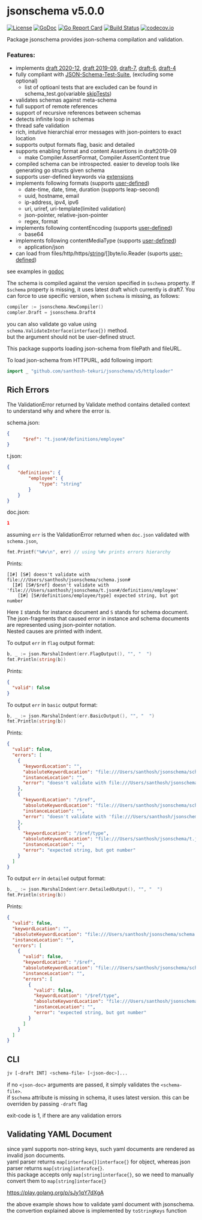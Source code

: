 # jsonschema v5.0.0

[![License](https://img.shields.io/badge/License-Apache%202.0-blue.svg)](https://opensource.org/licenses/Apache-2.0)
[![GoDoc](https://godoc.org/github.com/santhosh-tekuri/jsonschema?status.svg)](https://pkg.go.dev/github.com/santhosh-tekuri/jsonschema/v5)
[![Go Report Card](https://goreportcard.com/badge/github.com/santhosh-tekuri/jsonschema)](https://goreportcard.com/report/github.com/santhosh-tekuri/jsonschema)
[![Build Status](https://github.com/santhosh-tekuri/jsonschema/actions/workflows/go.yaml/badge.svg?branch=master)](https://github.com/santhosh-tekuri/jsonschema/actions/workflows/go.yaml)
[![codecov.io](https://codecov.io/github/santhosh-tekuri/jsonschema/coverage.svg?branch=master)](https://codecov.io/github/santhosh-tekuri/jsonschema?branch=master)

Package jsonschema provides json-schema compilation and validation.

### Features:
 - implements
   [draft 2020-12](https://json-schema.org/specification-links.html#2020-12),
   [draft 2019-09](https://json-schema.org/specification-links.html#draft-2019-09-formerly-known-as-draft-8),
   [draft-7](https://json-schema.org/specification-links.html#draft-7),
   [draft-6](https://json-schema.org/specification-links.html#draft-6),
   [draft-4](https://json-schema.org/specification-links.html#draft-4)
 - fully compliant with [JSON-Schema-Test-Suite](https://github.com/json-schema-org/JSON-Schema-Test-Suite), (excluding some optional)
   - list of optioanl tests that are excluded can be found in schema_test.go(variable [skipTests](https://github.com/santhosh-tekuri/jsonschema/blob/master/schema_test.go#L30))
 - validates schemas against meta-schema
 - full support of remote references
 - support of recursive references between schemas
 - detects infinite loop in schemas
 - thread safe validation
 - rich, intutive hierarchial error messages with json-pointers to exact location
 - supports output formats flag, basic and detailed
 - supports enabling format and content Assertions in draft2019-09
   - make Compiler.AssertFormat, Compiler.AssertContent true
 - compiled schema can be introspected. easier to develop tools like generating go structs given schema
 - supports user-defined keywords via [extensions](https://pkg.go.dev/github.com/santhosh-tekuri/jsonschema/v5/#example-package-Extension)
 - implements following formats (supports [user-defined](https://pkg.go.dev/github.com/santhosh-tekuri/jsonschema/v5/#example-package-UserDefinedFormat))
   - date-time, date, time, duration (supports leap-second)
   - uuid, hostname, email
   - ip-address, ipv4, ipv6
   - uri, uriref, uri-template(limited validation)
   - json-pointer, relative-json-pointer
   - regex, format
 - implements following contentEncoding (supports [user-defined](https://pkg.go.dev/github.com/santhosh-tekuri/jsonschema/v5/#example-package-UserDefinedContent))
   - base64
 - implements following contentMediaType (supports [user-defined](https://pkg.go.dev/github.com/santhosh-tekuri/jsonschema/v5/#example-package-UserDefinedContent))
   - application/json
 - can load from files/http/https/[string](https://pkg.go.dev/github.com/santhosh-tekuri/jsonschema/v5/#example-package-FromString)/[]byte/io.Reader (suports [user-defined](https://pkg.go.dev/github.com/santhosh-tekuri/jsonschema/v5/#example-package-UserDefinedLoader))


see examples in [godoc](https://pkg.go.dev/github.com/santhosh-tekuri/jsonschema/v5)

The schema is compiled against the version specified in `$schema` property.
If `$schema` property is missing, it uses latest draft which currently is draft7.
You can force to use specific version, when `$schema` is missing, as follows:

```go
compiler := jsonschema.NewCompiler()
compler.Draft = jsonschema.Draft4
```

you can also validate go value using `schema.ValidateInterface(interface{})` method.  
but the argument should not be user-defined struct.

This package supports loading json-schema from filePath and fileURL.

To load json-schema from HTTPURL, add following import:

```go
import _ "github.com/santhosh-tekuri/jsonschema/v5/httploader"
```

## Rich Errors

The ValidationError returned by Validate method contains detailed context to understand why and where the error is.

schema.json:
```json
{
      "$ref": "t.json#/definitions/employee"
}
```

t.json:
```json
{
    "definitions": {
        "employee": {
            "type": "string"
        }
    }
}
```

doc.json:
```json
1
```

assuming `err` is the ValidationError returned when `doc.json` validated with `schema.json`,
```go
fmt.Printf("%#v\n", err) // using %#v prints errors hierarchy
```
Prints:
```
[I#] [S#] doesn't validate with file:///Users/santhosh/jsonschema/schema.json#
  [I#] [S#/$ref] doesn't validate with 'file:///Users/santhosh/jsonschema/t.json#/definitions/employee'
    [I#] [S#/definitions/employee/type] expected string, but got number
```

Here `I` stands for instance document and `S` stands for schema document.  
The json-fragments that caused error in instance and schema documents are represented using json-pointer notation.  
Nested causes are printed with indent.

To output `err` in `flag` output format:
```go
b, _ := json.MarshalIndent(err.FlagOutput(), "", "  ")
fmt.Println(string(b))
```
Prints:
```json
{
  "valid": false
}
```
To output `err` in `basic` output format:
```go
b, _ := json.MarshalIndent(err.BasicOutput(), "", "  ")
fmt.Println(string(b))
```
Prints:
```json
{
  "valid": false,
  "errors": [
    {
      "keywordLocation": "",
      "absoluteKeywordLocation": "file:///Users/santhosh/jsonschema/schema.json#",
      "instanceLocation": "",
      "error": "doesn't validate with file:///Users/santhosh/jsonschema/schema.json#"
    },
    {
      "keywordLocation": "/$ref",
      "absoluteKeywordLocation": "file:///Users/santhosh/jsonschema/schema.json#/$ref",
      "instanceLocation": "",
      "error": "doesn't validate with 'file:///Users/santhosh/jsonschema/t.json#/definitions/employee'"
    },
    {
      "keywordLocation": "/$ref/type",
      "absoluteKeywordLocation": "file:///Users/santhosh/jsonschema/t.json#/definitions/employee/type",
      "instanceLocation": "",
      "error": "expected string, but got number"
    }
  ]
}
```
To output `err` in `detailed` output format:
```go
b, _ := json.MarshalIndent(err.DetailedOutput(), "", "  ")
fmt.Println(string(b))
```
Prints:
```json
{
  "valid": false,
  "keywordLocation": "",
  "absoluteKeywordLocation": "file:///Users/santhosh/jsonschema/schema.json#",
  "instanceLocation": "",
  "errors": [
    {
      "valid": false,
      "keywordLocation": "/$ref",
      "absoluteKeywordLocation": "file:///Users/santhosh/jsonschema/schema.json#/$ref",
      "instanceLocation": "",
      "errors": [
        {
          "valid": false,
          "keywordLocation": "/$ref/type",
          "absoluteKeywordLocation": "file:///Users/santhosh/jsonschema/t.json#/definitions/employee/type",
          "instanceLocation": "",
          "error": "expected string, but got number"
        }
      ]
    }
  ]
}
```

## CLI

```bash
jv [-draft INT] <schema-file> [<json-doc>]...
```

if no `<json-doc>` arguments are passed, it simply validates the `<schema-file>`.  
if `$schema` attribute is missing in schema, it uses latest version. this can be overriden by passing `-draft` flag

exit-code is 1, if there are any validation errors

## Validating YAML Document

since yaml supports non-string keys, such yaml documents are rendered as invalid json documents.  
yaml parser returns `map[interface{}]interface{}` for object, whereas json parser returns `map[string]interafce{}`.  
this package accepts only `map[string]interface{}`, so we need to manually convert them to `map[string]interface{}`

https://play.golang.org/p/sJy1qY7dXgA

the above example shows how to validate yaml document with jsonschema.  
the convertion explained above is implemented by `toStringKeys` function

